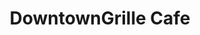 ---
title: 'DowntownGrille Cafe'
layout: 'layouts/test.html'
intro:
  eyebrow: 'Open Daily 7AM - 3PM. Breakfast everyday until 11 AM.'
  main: '33 South Main Street  Wolfeboro, N.H. 603-569-4504'
  summary: 'TBD'
  buttonText: 'Download Our Menu'
  orderOnline: 'Order Online'
  buttonUrl: '/menu'
  image: '/images/logo.png'
  imageAlt: 'DowntownGrille Cafe logo a ship with a brown sail and a blue sail.'
  soups: '3 Bean Chili, Chicken and Artichoke, Lobster Bisque'
  specials: 'Greek Salad or Wrap, Ham, Cranberry, and Brie Panini, Buffalo Chicken Salad'
breakfast:
  title: 'Breakfast'
  summary: 'Wraps'
  summaryTwo: 'Breakfast Sandwiches'
  summaryThree: 'Eggs & Omeletes'
  summaryFour: 'Baked Goods'
  summaryFive: 'Waffles/More'
lunch:
  title: 'Lunch'
  summarySix: 'Cold Sandwiches'
  summarySeven: 'Hot Sandwiches'
  summaryEight: 'Sides'
  summaryNine: 'Soups/Salads'
miscellaneous:
  summaryTen: 'Additions'
  summaryEleven: 'Lattes'
  summaryTwelve: 'Protein Choice'
  summaryThirteen: 'Bread Options'
  summaryFourteen: 'Dressings'
  summaryFifteen: 'Sizes'
  summarySixteen: 'Hot Coffee (S, M, L, XL)'
others:
  inform: 'Please inform someone of any other food allergies that someone in your party may have. Thank you.'
  prices: 'Prices subject to change and do not include 9%; New Hampshire meals tax.'
  rawFood: 'Consuming raw or undercooked meats, poultry, seafood, shellfish, or eggs may increase your risk of food-borne illness.'
metaDesc: 'The friendly staff of the Downtown Grille Cafe warmly welcomes guests to our beautiful location in Wolfeboro, New Hampshire. We offer the finest organic and fair-trade gourmet coffee and tea, several gluten-free options, and unique and delicious breakfast and lunch menus.'
---